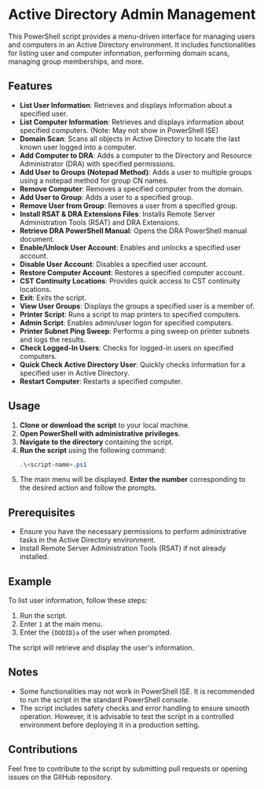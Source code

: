 # Active Directory Admin Management

This PowerShell script provides a menu-driven interface for managing users and computers in an Active Directory environment. It includes functionalities for listing user and computer information, performing domain scans, managing group memberships, and more.

## Features

- **List User Information**: Retrieves and displays information about a specified user.
- **List Computer Information**: Retrieves and displays information about specified computers. (Note: May not show in PowerShell ISE)
- **Domain Scan**: Scans all objects in Active Directory to locate the last known user logged into a computer.
- **Add Computer to DRA**: Adds a computer to the Directory and Resource Administrator (DRA) with specified permissions.
- **Add User to Groups (Notepad Method)**: Adds a user to multiple groups using a notepad method for group CN names.
- **Remove Computer**: Removes a specified computer from the domain.
- **Add User to Group**: Adds a user to a specified group.
- **Remove User from Group**: Removes a user from a specified group.
- **Install RSAT & DRA Extensions Files**: Installs Remote Server Administration Tools (RSAT) and DRA Extensions.
- **Retrieve DRA PowerShell Manual**: Opens the DRA PowerShell manual document.
- **Enable/Unlock User Account**: Enables and unlocks a specified user account.
- **Disable User Account**: Disables a specified user account.
- **Restore Computer Account**: Restores a specified computer account.
- **CST Continuity Locations**: Provides quick access to CST continuity locations.
- **Exit**: Exits the script.
- **View User Groups**: Displays the groups a specified user is a member of.
- **Printer Script**: Runs a script to map printers to specified computers.
- **Admin Script**: Enables admin/user logon for specified computers.
- **Printer Subnet Ping Sweep**: Performs a ping sweep on printer subnets and logs the results.
- **Check Logged-In Users**: Checks for logged-in users on specified computers.
- **Quick Check Active Directory User**: Quickly checks information for a specified user in Active Directory.
- **Restart Computer**: Restarts a specified computer.

## Usage

1. **Clone or download the script** to your local machine.
2. **Open PowerShell with administrative privileges**.
3. **Navigate to the directory** containing the script.
4. **Run the script** using the following command:
    ```powershell
    .\<script-name>.ps1
    ```
5. The main menu will be displayed. **Enter the number** corresponding to the desired action and follow the prompts.

## Prerequisites

- Ensure you have the necessary permissions to perform administrative tasks in the Active Directory environment.
- Install Remote Server Administration Tools (RSAT) if not already installed.

## Example

To list user information, follow these steps:

1. Run the script.
2. Enter `1` at the main menu.
3. Enter the `{DODID}a` of the user when prompted.

The script will retrieve and display the user's information.

## Notes

- Some functionalities may not work in PowerShell ISE. It is recommended to run the script in the standard PowerShell console.
- The script includes safety checks and error handling to ensure smooth operation. However, it is advisable to test the script in a controlled environment before deploying it in a production setting.

## Contributions

Feel free to contribute to the script by submitting pull requests or opening issues on the GitHub repository.
